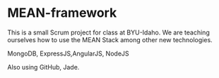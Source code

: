 MEAN-framework
==============
This is a small Scrum project for class at BYU-Idaho. 
We are teaching ourselves how to use the MEAN Stack among other new technologies.

MongoDB, ExpressJS,AngularJS, NodeJS

Also using GitHub, Jade.
